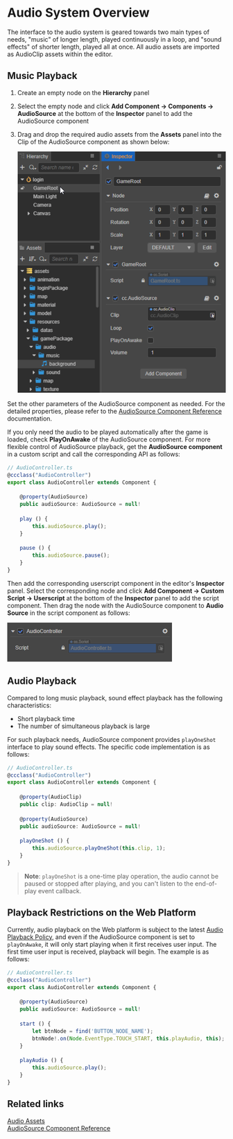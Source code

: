 # Audio System Overview

The interface to the audio system is geared towards two main types of needs, "music" of longer length, played continuously in a loop, and "sound effects" of shorter length, played all at once. All audio assets are imported as AudioClip assets within the editor.

## Music Playback

1. Create an empty node on the **Hierarchy** panel
2. Select the empty node and click **Add Component -> Components -> AudioSource** at the bottom of the **Inspector** panel to add the AudioSource component
3. Drag and drop the required audio assets from the **Assets** panel into the Clip of the AudioSource component as shown below:

    ![](audio/audiocilp.gif)

Set the other parameters of the AudioSource component as needed. For the detailed properties, please refer to the [AudioSource Component Reference](./audiosource.md) documentation.

If you only need the audio to be played automatically after the game is loaded, check **PlayOnAwake** of the AudioSource component. For more flexible control of AudioSource playback, get the **AudioSource component** in a custom script and call the corresponding API as follows:

```typescript
// AudioController.ts
@ccclass("AudioController")
export class AudioController extends Component { 
    
    @property(AudioSource)
    public audioSource: AudioSource = null!

    play () {
        this.audioSource.play();
    }

    pause () {
        this.audioSource.pause();
    }
}
```

Then add the corresponding userscript component in the editor's **Inspector** panel. Select the corresponding node and click **Add Component -> Custom Script -> Userscript** at the bottom of the **Inspector** panel to add the script component. Then drag the node with the AudioSource component to **Audio Source** in the script component as follows:

![](audio/audiocontroller.png)

## Audio Playback

Compared to long music playback, sound effect playback has the following characteristics:
- Short playback time
- The number of simultaneous playback is large

For such playback needs, AudioSource component provides `playOneShot` interface to play sound effects. The specific code implementation is as follows:

```typescript
// AudioController.ts
@ccclass("AudioController")
export class AudioController extends Component {     

    @property(AudioClip)
    public clip: AudioClip = null!   

    @property(AudioSource)
    public audioSource: AudioSource = null!

    playOneShot () {
        this.audioSource.playOneShot(this.clip, 1);
    }
}
```

> **Note**: `playOneShot` is a one-time play operation, the audio cannot be paused or stopped after playing, and you can't listen to the end-of-play event callback.

## Playback Restrictions on the Web Platform

Currently, audio playback on the Web platform is subject to the latest [Audio Playback Policy](https://www.chromium.org/audio-video/autoplay), and even if the AudioSource component is set to `playOnAwake`, it will only start playing when it first receives user input. The first time user input is received, playback will begin. The example is as follows:

```typescript
// AudioController.ts
@ccclass("AudioController")
export class AudioController extends Component {      

    @property(AudioSource)
    public audioSource: AudioSource = null!

    start () {
        let btnNode = find('BUTTON_NODE_NAME');
        btnNode!.on(Node.EventType.TOUCH_START, this.playAudio, this);
    }
    
    playAudio () {
        this.audioSource.play();
    }
}
```

## Related links

[Audio Assets](../asset/audio.md)  
[AudioSource Component Reference](./audiosource.md)